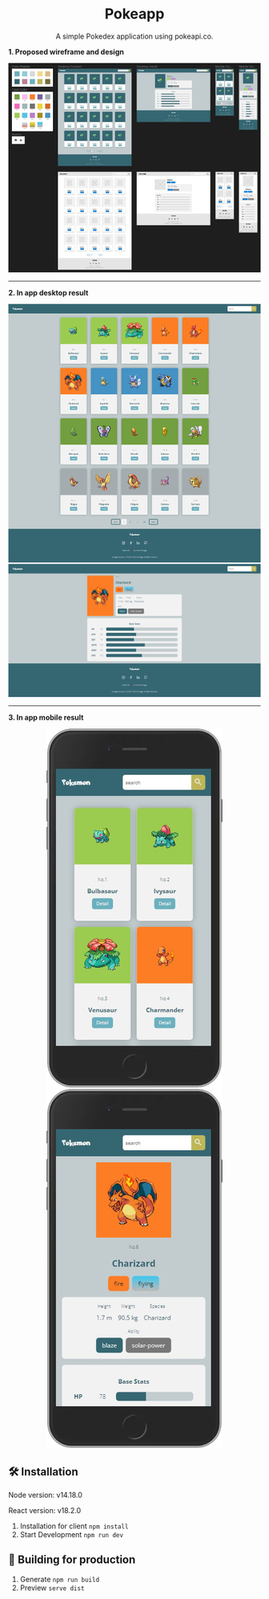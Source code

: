 <div align='center'><h1>Pokeapp</h1>
<p>A simple Pokedex application using pokeapi.co.</p>
</div>

<div align='center'>
   <p align='left'><strong>1. Proposed wireframe and design</strong></p>
   <img src="https://github.com/troy213/pokeapi/blob/media/Figma.jpg" />
   <br />
   <hr />
   <p align='left'><strong>2. In app desktop result</strong></p>
   <img src="https://github.com/troy213/pokeapi/blob/media/1.png" />
   <img src="https://github.com/troy213/pokeapi/blob/media/2.png" />
   <br />
   <hr />
   <p align='left'><strong>3. In app mobile result</strong></p>
   <img src="https://github.com/troy213/pokeapi/blob/media/3.png" />
   <img src="https://github.com/troy213/pokeapi/blob/media/4.png" />
</div>

## 🛠 Installation

Node version: v14.18.0

React version: v18.2.0

1. Installation for client
   `npm install`
2. Start Development
   `npm run dev`

## 🚀 Building for production

1. Generate
   `npm run build`
2. Preview
   `serve dist`
